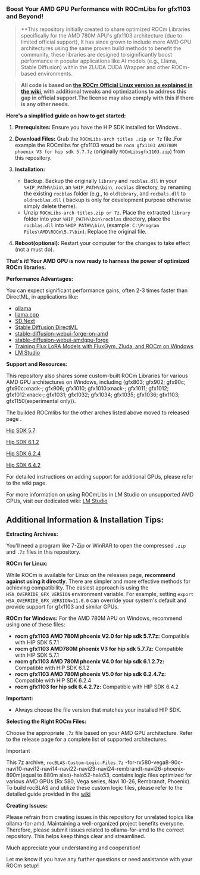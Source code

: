 ### Boost Your AMD GPU Performance with ROCmLibs for gfx1103 and Beyond!

> **This repository initially created to share optimized ROCm Libraries specifically for the AMD 780M APU's gfx1103 architecture (due to limited
official support), It has since grown to include more AMD GPU architectures using the same proven build methods to benefit the community, these libraries are designed to significantly
boost performance in popular applications like AI models (e.g., Llama, Stable Diffusion) within the ZLUDA CUDA Wrapper
and other ROCm-based environments.

> **All code is based on [the ROCm Official Linux version as explained in the
wiki](https://github.com/likelovewant/ROCmLibs-for-gfx1103-AMD780M-APU/wiki), with additional tweaks and optimizations
to address this gap in official support.The license may also comply with this if there is any other needs.**

**Here's a simplified guide on how to get started:**

1. **Prerequisites:** Ensure you have the HIP SDK installed for Windows .
2. **Download Files:** Grab the `ROCmLibs-arch titles .zip or 7z` file .For example the ROCmlibs for gfx1103 woud be `rocm gfx1103 AMD780M phoenix V3 for hip sdk 5.7.7z`  (originally
`ROCmLibsgfx1103.zip`) from this repository.
3. **Installation:**
    * Backup. Backup the originally `library` and `rocblas.dll` in your` %HIP_PATH%\bin\` an `%HIP_PATH%\bin\ rocblas` directory,
by renaming the existing `rocblas` folder (e.g., to `oldlibrary`, and `rocbals.dll` to `oldrocblas.dll` ( backup is only for development purpose otherwise simply delete theme).
    * Unzip `ROCmLibs-arch titles.zip or 7z`. Place the extracted `library` folder into your `%HIP_PATH%\bin\rocblas` directory,
place the `rocblas.dll` into   `%HIP_PATH%\bin\`  (example: `C:\Program Files\AMD\ROCm\5.7\bin`). Replace the original file.
   
4. **Reboot(optional):** Restart your computer for the changes to take effect (not a must do).

**That's it! Your AMD GPU is now ready to harness the power of optimized ROCm libraries.**

**Performance Advantages:**

You can expect significant performance gains, often 2-3 times faster than DirectML, in applications like:

* [ollama](https://github.com/likelovewant/ollama-for-amd)
* [llama.cpp](https://github.com/ggerganov/llama.cpp)
* [SD.Next](https://github.com/vladmandic/automatic/wiki/ZLUDA)
* [Stable Diffusion DirectML](https://github.com/lshqqytiger/stable-diffusion-webui-amdgpu)
* [stable-diffusion-webui-forge-on-amd](https://github.com/likelovewant/stable-diffusion-webui-forge-on-amd)
* [stable-diffusion-webui-amdgpu-forge](https://github.com/lshqqytiger/stable-diffusion-webui-amdgpu-forge)
* [Training Flux LoRA Models with FluxGym, Zluda, and ROCm on Windows](https://github.com/likelovewant/ROCmLibs-for-gfx1103-AMD780M-APU/wiki/Training-Flux-LoRA-Models-with-FluxGym,-Zluda,-and-ROCm-on-Windows)
* [ LM Studio](https://github.com/likelovewant/ROCmLibs-for-gfx1103-AMD780M-APU/wiki/Unlock-LM-Studio-on-Any-AMD-GPU-with-ROCm-Guide)

 **Support and Resources:**

This repository also shares some custom-built ROCm Libraries for various AMD GPU architectures on Windows, including (gfx803; gfx902; gfx90c; gfx90c:xnack-; gfx906; gfx1010; gfx1010:xnack-; gfx1011; gfx1012;
gfx1012:xnack-; gfx1031; gfx1032; gfx1034; gfx1035; gfx1036; gfx1103; gfx1150(experimental only)).

The builded ROCmlibs for the other arches listed above moved to released page .

[Hip SDK 5.7](https://github.com/likelovewant/ROCmLibs-for-gfx1103-AMD780M-APU/releases/tag/v0.5.7)

[Hip SDK 6.1.2](https://github.com/likelovewant/ROCmLibs-for-gfx1103-AMD780M-APU/releases/tag/v0.6.1.2)

[Hip SDK 6.2.4](https://github.com/likelovewant/ROCmLibs-for-gfx1103-AMD780M-APU/releases/tag/v0.6.2.4)

[Hip SDK 6.4.2](https://github.com/likelovewant/ROCmLibs-for-gfx1103-AMD780M-APU/releases/tag/v0.6.2.4)

For detailed
instructions on adding support for additional GPUs, please refer to the wiki page.

For more information on using ROCmLibs in LM Studio on unsupported AMD GPUs, visit our dedicated wiki:
[ LM Studio](https://github.com/likelovewant/ROCmLibs-for-gfx1103-AMD780M-APU/wiki/Unlock-LM-Studio-on-Any-AMD-GPU-with-ROCm-Guide)




## Additional Information & Installation Tips:

**Extracting Archives:**

You'll need a program like 7-Zip or WinRAR to open the compressed `.zip` and `.7z` files in this repository.


**ROCm for Linux:**

While ROCm is available for Linux on the releases page, **recommend against using it directly**.  There are simpler and more
effective methods for achieving compatibility. The easiest approach is using the `HSA_OVERRIDE_GFX_VERSION`
environment variable. For example, setting `export HSA_OVERRIDE_GFX_VERSION=11.0.0` can override your system's
default and provide support for gfx1103 and similar GPUs.

**ROCm for Windows:**
For the AMD 780M APU on Windows, recommend using one of these files:

* **rocm gfx1103 AMD 780M phoenix V2.0 for hip sdk 5.7.7z:** Compatible with HIP SDK 5.7.1
* **rocm gfx1103 AMD780M phoenix V3 for hip sdk 5.7.7z:**  Compatible with HIP SDK 5.7.1
* **rocm gfx1103 AMD 780M phoenix V4.0 for hip sdk 6.1.2.7z:** Compatible with HIP SDK 6.1.2
* **rocm gfx1103 AMD 780M phoenix V5.0 for hip sdk 6.2.4.7z:** Compatible with HIP SDK 6.2.4
* **rocm gfx1103 for hip sdk 6.4.2.7z:** Compatible with HIP SDK 6.4.2

**Important:**

* Always choose the file version that matches your installed HIP SDK.

 **Selecting the Right ROCm Files:**


Choose the appropriate `.7z` file based on your AMD GPU architecture. Refer to the release page for a complete list of
supported architectures.

> [!IMPORTANT]
> This 7z archive,
>`rocBLAS-Custom-Logic-Files.7z` -for-rx580-vega8-90c-navi10-navi12-navi14-navi22-navi23-navi24-rembrandt-navi26-phoenix-890m(equal to 880m also)-halo52-halo53,
>contains logic files optimized for various AMD GPUs (Rx 580, Vega series, Navi 10-26, Rembrandt, Phoenix).
> To build rocBLAS and utilize these custom logic files, please refer to the detailed guide provided in the
[wiki](https://github.com/likelovewant/ROCmLibs-for-gfx1103-AMD780M-APU/wiki)

**Creating Issues:**


Please refrain from creating issues in this repository for unrelated topics like ollama-for-amd. Maintaining a well-organized project benefits everyone. Therefore, please submit issues related to
ollama-for-amd to the correct repository. This helps keep things clear and streamlined.

Much appreciate your understanding and cooperation!

Let me know if you have any further questions or need assistance with your ROCm setup!
